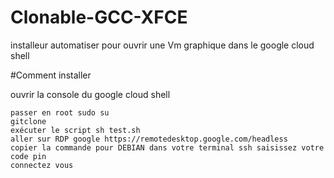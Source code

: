 # Clonable-GCC-XFCE
installeur automatiser pour ouvrir une Vm graphique dans le google cloud shell

#Comment installer

ouvrir la console du google cloud shell

    passer en root sudo su
    gitclone
    exécuter le script sh test.sh
    aller sur RDP google https://remotedesktop.google.com/headless
    copier la commande pour DEBIAN dans votre terminal ssh saisissez votre code pin
    connectez vous
